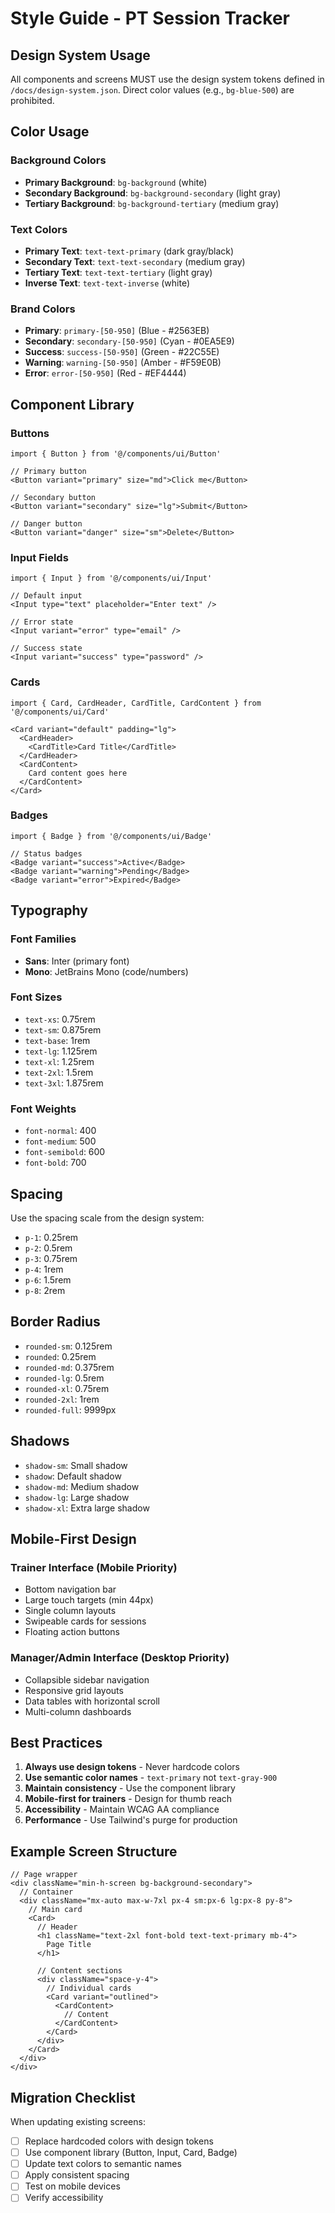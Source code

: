 # Style Guide - PT Session Tracker

## Design System Usage

All components and screens MUST use the design system tokens defined in `/docs/design-system.json`. Direct color values (e.g., `bg-blue-500`) are prohibited.

## Color Usage

### Background Colors
- **Primary Background**: `bg-background` (white)
- **Secondary Background**: `bg-background-secondary` (light gray)
- **Tertiary Background**: `bg-background-tertiary` (medium gray)

### Text Colors
- **Primary Text**: `text-text-primary` (dark gray/black)
- **Secondary Text**: `text-text-secondary` (medium gray)
- **Tertiary Text**: `text-text-tertiary` (light gray)
- **Inverse Text**: `text-text-inverse` (white)

### Brand Colors
- **Primary**: `primary-[50-950]` (Blue - #2563EB)
- **Secondary**: `secondary-[50-950]` (Cyan - #0EA5E9)
- **Success**: `success-[50-950]` (Green - #22C55E)
- **Warning**: `warning-[50-950]` (Amber - #F59E0B)
- **Error**: `error-[50-950]` (Red - #EF4444)

## Component Library

### Buttons
```tsx
import { Button } from '@/components/ui/Button'

// Primary button
<Button variant="primary" size="md">Click me</Button>

// Secondary button
<Button variant="secondary" size="lg">Submit</Button>

// Danger button
<Button variant="danger" size="sm">Delete</Button>
```

### Input Fields
```tsx
import { Input } from '@/components/ui/Input'

// Default input
<Input type="text" placeholder="Enter text" />

// Error state
<Input variant="error" type="email" />

// Success state
<Input variant="success" type="password" />
```

### Cards
```tsx
import { Card, CardHeader, CardTitle, CardContent } from '@/components/ui/Card'

<Card variant="default" padding="lg">
  <CardHeader>
    <CardTitle>Card Title</CardTitle>
  </CardHeader>
  <CardContent>
    Card content goes here
  </CardContent>
</Card>
```

### Badges
```tsx
import { Badge } from '@/components/ui/Badge'

// Status badges
<Badge variant="success">Active</Badge>
<Badge variant="warning">Pending</Badge>
<Badge variant="error">Expired</Badge>
```

## Typography

### Font Families
- **Sans**: Inter (primary font)
- **Mono**: JetBrains Mono (code/numbers)

### Font Sizes
- `text-xs`: 0.75rem
- `text-sm`: 0.875rem
- `text-base`: 1rem
- `text-lg`: 1.125rem
- `text-xl`: 1.25rem
- `text-2xl`: 1.5rem
- `text-3xl`: 1.875rem

### Font Weights
- `font-normal`: 400
- `font-medium`: 500
- `font-semibold`: 600
- `font-bold`: 700

## Spacing

Use the spacing scale from the design system:
- `p-1`: 0.25rem
- `p-2`: 0.5rem
- `p-3`: 0.75rem
- `p-4`: 1rem
- `p-6`: 1.5rem
- `p-8`: 2rem

## Border Radius

- `rounded-sm`: 0.125rem
- `rounded`: 0.25rem
- `rounded-md`: 0.375rem
- `rounded-lg`: 0.5rem
- `rounded-xl`: 0.75rem
- `rounded-2xl`: 1rem
- `rounded-full`: 9999px

## Shadows

- `shadow-sm`: Small shadow
- `shadow`: Default shadow
- `shadow-md`: Medium shadow
- `shadow-lg`: Large shadow
- `shadow-xl`: Extra large shadow

## Mobile-First Design

### Trainer Interface (Mobile Priority)
- Bottom navigation bar
- Large touch targets (min 44px)
- Single column layouts
- Swipeable cards for sessions
- Floating action buttons

### Manager/Admin Interface (Desktop Priority)
- Collapsible sidebar navigation
- Responsive grid layouts
- Data tables with horizontal scroll
- Multi-column dashboards

## Best Practices

1. **Always use design tokens** - Never hardcode colors
2. **Use semantic color names** - `text-primary` not `text-gray-900`
3. **Maintain consistency** - Use the component library
4. **Mobile-first for trainers** - Design for thumb reach
5. **Accessibility** - Maintain WCAG AA compliance
6. **Performance** - Use Tailwind's purge for production

## Example Screen Structure

```tsx
// Page wrapper
<div className="min-h-screen bg-background-secondary">
  // Container
  <div className="mx-auto max-w-7xl px-4 sm:px-6 lg:px-8 py-8">
    // Main card
    <Card>
      // Header
      <h1 className="text-2xl font-bold text-text-primary mb-4">
        Page Title
      </h1>
      
      // Content sections
      <div className="space-y-4">
        // Individual cards
        <Card variant="outlined">
          <CardContent>
            // Content
          </CardContent>
        </Card>
      </div>
    </Card>
  </div>
</div>
```

## Migration Checklist

When updating existing screens:
- [ ] Replace hardcoded colors with design tokens
- [ ] Use component library (Button, Input, Card, Badge)
- [ ] Update text colors to semantic names
- [ ] Apply consistent spacing
- [ ] Test on mobile devices
- [ ] Verify accessibility